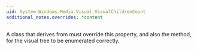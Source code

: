 ```yaml
---
uid: System.Windows.Media.Visual.VisualChildrenCount
additional_notes.overrides: *content
---
```


<p>A class that derives from <xref href="System.Windows.Media.Visual"></xref> must override this property, and also the <xref href="System.Windows.Media.Visual.GetVisualChild(System.Int32)"></xref> method, for the visual tree to be enumerated correctly.</p>



